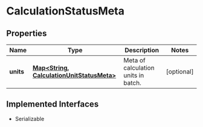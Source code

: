 

# CalculationStatusMeta


## Properties

Name | Type | Description | Notes
------------ | ------------- | ------------- | -------------
**units** | [**Map&lt;String, CalculationUnitStatusMeta&gt;**](CalculationUnitStatusMeta.md) | Meta of calculation units in batch. |  [optional]


## Implemented Interfaces

* Serializable


